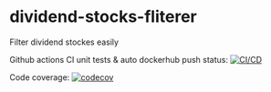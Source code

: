 # dividend-stocks-fliterer
Filter dividend stockes easily

Github actions CI unit tests & auto dockerhub push status: [![CI/CD](https://github.com/naorlivne/dividend-stocks-fliterer/actions/workflows/full_ci_cd_workflow.yml/badge.svg)](https://github.com/naorlivne/dividend-stocks-fliterer/actions/workflows/full_ci_cd_workflow.yml)

Code coverage: [![codecov](https://codecov.io/gh/naorlivne/dividend-stocks-fliterer/branch/master/graph/badge.svg?token=UWho0OfoYf)](https://codecov.io/gh/naorlivne/dividend-stocks-fliterer)